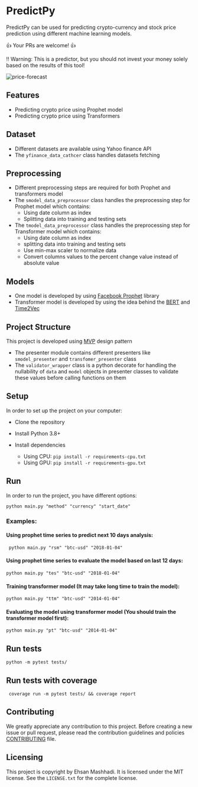 # PredictPy

PredictPy can be used for predicting crypto-currency and stock price prediction using different machine learning models.

👍 Your PRs are welcome! 👍

:bangbang: Warning: This is a predictor, but you should not invest your money solely based on the results of this tool!

![price-forecast](https://user-images.githubusercontent.com/6213824/137546144-cb0afe28-bf7e-4d8c-8eb8-94f6faed071e.png)

## Features

* Predicting crypto price using Prophet model
* Predicting crypto price using Transformers

## Dataset

* Different datasets are available using Yahoo finance API
* The `yfinance_data_cathcer` class handles datasets fetching

## Preprocessing

* Different preprocessing steps are required for both Prophet and transformers model
* The `smodel_data_preprocessor` class handles the preprocessing step for Prophet model which contains:
    - Using date column as index
    - Splitting data into training and testing sets
* The `tmodel_data_preprocessor` class handles the preprocessing step for Transformer model which contains:
    - Using date column as index
    - splitting data into training and testing sets
    - Use min-max scaler to normalize data
    - Convert columns values to the percent change value instead of absolute value

## Models

* One model is developed by using [Facebook Prophet](https://github.com/facebook/prophet) library
* Transformer model is developed by using the idea behind the [BERT](https://arxiv.org/abs/1810.04805)
  and [Time2Vec](https://arxiv.org/pdf/1907.05321.pdf)

## Project Structure

This project is developed using [MVP](https://en.wikipedia.org/wiki/Model%E2%80%93view%E2%80%93presenter) design pattern

* The presenter module contains different presenters like `smodel_presenter` and `transfomer_presenter` class
* The `validator_wrapper` class is a python decorate for handling the nullability of `data` and `model` objects in
  presenter classes to validate these values before calling functions on them


## Setup

In order to set up the project on your computer:

- Clone the repository
- Install Python 3.8+
- Install dependencies

    - Using CPU: ```pip install -r requirements-cpu.txt```
    - Using GPU: ```pip install -r requirements-gpu.txt```
  
## Run

In order to run the project, you have different options:

```python main.py "method" "currency" "start_date"```

### Examples:

#### Using prophet time series to predict next 10 days analysis:

``` python main.py "rsm" "btc-usd" "2018-01-04"```

#### Using prophet time series to evaluate the model based on last 12 days:

```python main.py "tes" "btc-usd" "2018-01-04"```

#### Training transformer model (It may take long time to train the model):

```python main.py "ttm" "btc-usd" "2014-01-04"```

#### Evaluating the model using transformer model (You should train the transformer model first):

```python main.py "pt" "btc-usd" "2014-01-04"```

## Run tests

```python -m pytest tests/```

## Run tests with coverage

``` coverage run -m pytest tests/ && coverage report```

## Contributing

We greatly appreciate any contribution to this project. Before creating a new issue or pull request, please read the
contribution guidelines and policies [CONTRIBUTING](CONTRIBUTING.md) file.

## Licensing

This project is copyright by Ehsan Mashhadi. It is licensed under the MIT license. See the `LICENSE.txt` for the
complete license.